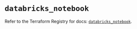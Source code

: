 # `databricks_notebook`

Refer to the Terraform Registry for docs: [`databricks_notebook`](https://registry.terraform.io/providers/databricks/databricks/1.47.0/docs/resources/notebook).
